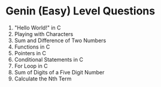 # Genin (Easy) Level Questions 

1. "Hello World!" in C
2. Playing with Characters
3. Sum and Difference of Two Numbers
4. Functions in C
5. Pointers in C
6. Conditional Statements in C
7. For Loop in C
8. Sum of Digits of a Five Digit Number
9. Calculate the Nth Term
